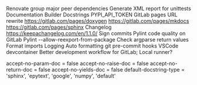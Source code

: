 Renovate group major peer dependencies
Generate XML report for unittests
Documentation
	Builder
	Docstrings
	PYPI_API_TOKEN
	GitLab pages URL rewrite
	https://gitlab.com/pages/doxygen
	https://gitlab.com/pages/mkdocs
	https://gitlab.com/pages/sphinx
Changelog https://keepachangelog.com/en/1.1.0/
Sign commits
Pylint code quality on GitLab
Pylint --allow-reexport-from-package
Check argparse return values
Format imports
Logging
Auto formatting
git pre-commit hooks
VSCode devcontainer
Better development workflow for GitLab; Local runner?



accept-no-param-doc = false
accept-no-raise-doc = false
accept-no-return-doc = false
accept-no-yields-doc = false
default-docstring-type = 'sphinx', 'epytext', 'google', 'numpy', 'default'